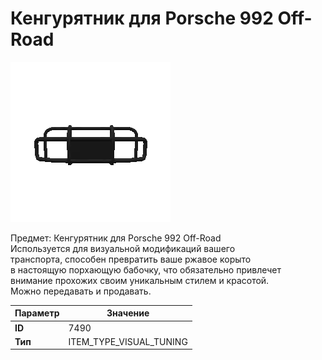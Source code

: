 # Кенгурятник для Porsche 992 Off-Road

![Item Image](../img/7490.webp?raw=true)

Предмет: Кенгурятник для Porsche 992 Off-Road<br>Используется для визуальной модификаций вашего<br>транспорта, способен превратить ваше ржавое корыто<br>в настоящую порхающую бабочку, что обязательно привлечет<br>внимание прохожих своим уникальным стилем и красотой.<br>Можно передавать и продавать.


| Параметр | Значение |
|----------|----------|
| **ID** | 7490 |
| **Тип** | ITEM_TYPE_VISUAL_TUNING |


